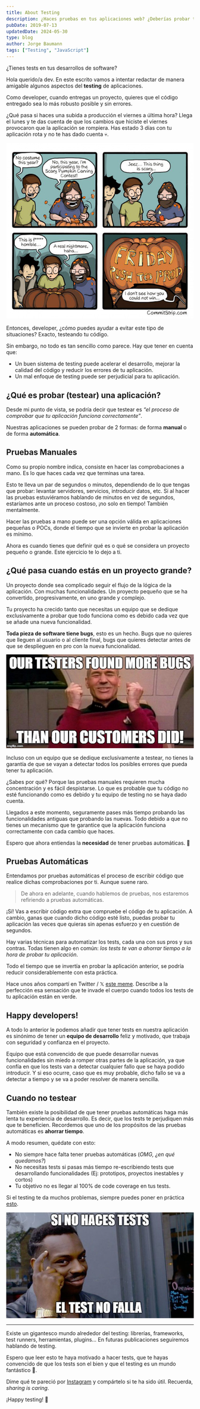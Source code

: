 ```yaml
---
title: About Testing
description: ¿Haces pruebas en tus aplicaciones web? ¿Deberías probar tu código de manera automática? Testing es un tema que no deberías pasar por alto. 
pubDate: 2019-07-13
updatedDate: 2024-05-30
type: blog
author: Jorge Baumann
tags: ["Testing", "JavaScript"]
---
```


¿Tienes tests en tus desarrollos de software?

Hola querido/a dev. En este escrito vamos a intentar redactar de manera amigable algunos aspectos del **testing** de aplicaciones.

Como developer, cuando entregas un proyecto, quieres que el código entregado sea lo más robusto posible y sin errores.

¿Qué pasa si haces una subida a producción el viernes a última hora? Llega el lunes y te das cuenta de que los cambios que hiciste el viernes provocaron que la aplicación se rompiera. Has estado 3 días con tu aplicación rota y no te has dado cuenta 💀.

![Friday push to production](../../assets/blog/about-testing/friday-push.jpg)


Entonces, developer, ¿cómo puedes ayudar a evitar este tipo de situaciones? Exacto, testeando tu código.

Sin embargo, no todo es tan sencillo como parece. Hay que tener en cuenta que:

- Un buen sistema de testing puede acelerar el desarrollo, mejorar la calidad del código y reducir los errores de tu aplicación.
- Un mal enfoque de testing puede ser perjudicial para tu aplicación.

## ¿Qué es probar (testear) una aplicación?

Desde mi punto de vista, se podría decir que testear es _“el proceso de comprobar que tu aplicación funciona correctamente”_.

Nuestras aplicaciones se pueden probar de 2 formas: de forma **manual** o de forma **automática**.

## Pruebas Manuales

Como su propio nombre indica, consiste en hacer las comprobaciones a mano. Es lo que haces cada vez que terminas una tarea.

Esto te lleva un par de segundos o minutos, dependiendo de lo que tengas que probar: levantar servidores, servicios, introducir datos, etc.
Si al hacer las pruebas estuviéramos hablando de minutos en vez de segundos, estaríamos ante un proceso costoso, ¡no solo en tiempo! También mentalmente.

Hacer las pruebas a mano puede ser una opción válida en aplicaciones pequeñas o POCs, donde el tiempo que se invierte en probar la aplicación es mínimo.

Ahora es cuando tienes que definir qué es o qué se considera un proyecto pequeño o grande. Este ejercicio te lo dejo a ti.

## ¿Qué pasa cuando estás en un proyecto grande?

Un proyecto donde sea complicado seguir el flujo de la lógica de la aplicación. Con muchas funcionalidades. Un proyecto pequeño que se ha convertido, progresivamente, en uno grande y complejo.

Tu proyecto ha crecido tanto que necesitas un equipo que se dedique exclusivamente a probar que todo funciona como es debido cada vez que se añade una nueva funcionalidad.

**Toda pieza de software tiene bugs**, esto es un hecho. Bugs que no quieres que lleguen al usuario o al cliente final, bugs que quieres detectar antes de que se desplieguen en pro con la nueva funcionalidad.

![Testing Meme](../../assets/blog/about-testing/testing-meme.jpg)

Incluso con un equipo que se dedique exclusivamente a testear, no tienes la garantía de que se vayan a detectar todos los posibles errores que pueda tener tu aplicación.  

¿Sabes por qué? Porque las pruebas manuales requieren mucha concentración y es fácil despistarse. Lo que es probable que tu código no esté funcionando como es debido y tu equipo de testing no se haya dado cuenta.

Llegados a este momento, seguramente pases más tiempo probando las funcionalidades antiguas que probando las nuevas. Todo debido a que no tienes un mecanismo que te garantice que la aplicación funciona correctamente con cada cambio que haces.

Espero que ahora entiendas la **necesidad** de tener pruebas automáticas. 🙌

## Pruebas Automáticas
Entendamos por pruebas automáticas el proceso de escribir código que realice dichas comprobaciones por ti. Aunque suene raro.

> De ahora en adelante, cuando hablemos de pruebas, nos estaremos refiriendo a pruebas automáticas.

¡Sí! Vas a escribir código extra que compruebe el código de tu aplicación. A cambio, ganas que cuando dicho código esté listo, puedas probar tu aplicación las veces que quieras sin apenas esfuerzo y en cuestión de segundos.

Hay varias técnicas para automatizar los tests, cada una con sus pros y sus contras. Todas tienen algo en común: _los tests te van a ahorrar tiempo a la hora de probar tu aplicación_.

Todo el tiempo que se invertía en probar la aplicación anterior, se podría reducir considerablemente con esta práctica.

Hace unos años compartí en Twitter / 𝕏 [este meme](https://twitter.com/baumannzone/status/648826797770043392). Describe a la perfección esa sensación que te invade el cuerpo cuando todos los tests de tu aplicación están en verde.

## Happy developers!

A todo lo anterior le podemos añadir que tener tests en nuestra aplicación es sinónimo de tener un **equipo de desarrollo** feliz y motivado, que trabaja con seguridad y confianza en el proyecto.

Equipo que está convencido de que puede desarrollar nuevas funcionalidades sin miedo a romper otras partes de la aplicación, ya que confía en que los tests van a detectar cualquier fallo que se haya podido introducir. Y si eso ocurre, caso que es muy probable, dicho fallo se va a detectar a tiempo y se va a poder resolver de manera sencilla.

## Cuando no testear

También existe la posibilidad de que tener pruebas automáticas haga más lenta tu experiencia de desarrollo. Es decir, que los tests te perjudiquen más que te beneficien. Recordemos que uno de los propósitos de las pruebas automáticas es **ahorrar tiempo**.

A modo resumen, quédate con esto:

- No siempre hace falta tener pruebas automáticas (_OMG, ¿en qué quedamos?_)
- No necesitas tests si pasas más tiempo re-escribiendo tests que desarrollando funcionalidades (Ej: prototipos, proyectos inestables y cortos)
- Tu objetivo no es llegar al 100% de code coverage en tus tests.

Si el testing te da muchos problemas, siempre puedes poner en práctica [esto](https://x.com/baumannzone/status/1796104287543611658).

![No test, no fail](../../assets/blog/about-testing/no-test-no-fail.jpg)

--- 

Existe un gigantesco mundo alrededor del testing: librerías, frameworks, test runners, herramientas, plugins... En futuras publicaciones seguiremos hablando de testing.

Espero que leer esto te haya motivado a hacer tests, que te hayas convencido de que los tests son el bien y que el testing es un mundo fantástico 🧙.

Dime qué te pareció por [Instagram](https://instagram.com/baumannzone) y compártelo si te ha sido útil. Recuerda, _sharing is caring_.

¡Happy testing! 👋 

